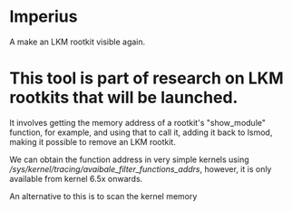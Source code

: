 # Imperius
A make an LKM rootkit visible again.

# This tool is part of research on LKM rootkits that will be launched.

It involves getting the memory address of a rootkit's "show_module" function, for example, and using that to call it, adding it back to lsmod, making it possible to remove an LKM rootkit.

We can obtain the function address in very simple kernels using */sys/kernel/tracing/avaibale_filter_functions_addrs*, however, it is only available from kernel 6.5x onwards.

An alternative to this is to scan the kernel memory
